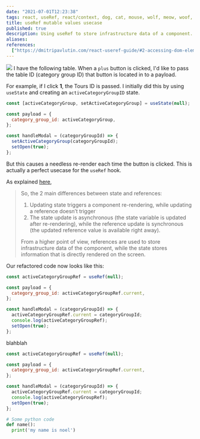 ```yaml
---
date: "2021-07-01T12:23:38"
tags: react, useRef, react/context, dog, cat, mouse, wolf, meow, woof, frog
title: useRef mutable values usecase
published: true
description: Using useRef to store infrastructure data of a component.
aliases:
references:
  ["https://dmitripavlutin.com/react-useref-guide/#2-accessing-dom-elements"]
---
```


![](/images/useref-mutable-1.jpg)
I have the following table. When a `plus` button is clicked, I'd like to pass the table ID (category group ID) that button is located in to a payload.

For example, if I click **1**, the Tours ID is passed. I initially did this by using `useState` and creating an `activeCategoryGroupID` state.

```js {4}
const [activeCategoryGroup, setActiveCategoryGroup] = useState(null);

const payload = {
  category_group_id: activeCategoryGroup,
};

const handleModal = (categoryGroupId) => {
  setActiveCategoryGroup(categoryGroupId);
  setOpen(true);
};
```

But this causes a needless re-render each time the button is clicked. This is actually a perfect usecase for the `useRef` hook.

As explained [here](https://dmitripavlutin.com/react-useref-guide/#2-accessing-dom-elements),

> So, the 2 main differences between state and references:
>
> 1.  Updating state triggers a component re-rendering, while updating a reference doesn’t trigger
> 2.  The state update is asynchronous (the state variable is updated after re-rendering), while the reference update is synchronous (the updated reference value is available right away).
>
> From a higher point of view, references are used to store infrastructure data of the component, while the state stores information that is directly rendered on the screen.

Our refactored code now looks like this:

```js
const activeCategoryGroupRef = useRef(null);

const payload = {
  category_group_id: activeCategoryGroupRef.current,
};

const handleModal = (categoryGroupId) => {
  activeCategoryGroupRef.current = categoryGroupId;
  console.log(activeCategoryGroupRef);
  setOpen(true);
};
```

blahblah

```js
const activeCategoryGroupRef = useRef(null);

const payload = {
  category_group_id: activeCategoryGroupRef.current,
};

const handleModal = (categoryGroupId) => {
  activeCategoryGroupRef.current = categoryGroupId;
  console.log(activeCategoryGroupRef);
  setOpen(true);
};
```

```py
# Some python code
def name():
  print('my name is noel')
```
